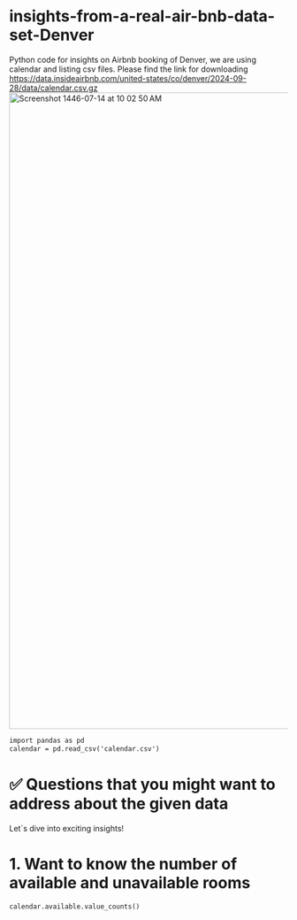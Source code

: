 # insights-from-a-real-air-bnb-data-set-Denver
Python code for insights on Airbnb booking of Denver, we are using calendar and listing csv files.
Please find the link for downloading
https://data.insideairbnb.com/united-states/co/denver/2024-09-28/data/calendar.csv.gz
<img width="1150" alt="Screenshot 1446-07-14 at 10 02 50 AM" src="https://github.com/user-attachments/assets/6727460e-0f48-4b0e-8926-50d3ef0cf133" />

```diff
import pandas as pd 
calendar = pd.read_csv('calendar.csv')
```
# ✅ Questions that you might want to address about the given data

Let`s dive into exciting insights!

# 1. Want to know the number of available and unavailable rooms

```diff
calendar.available.value_counts()
```
